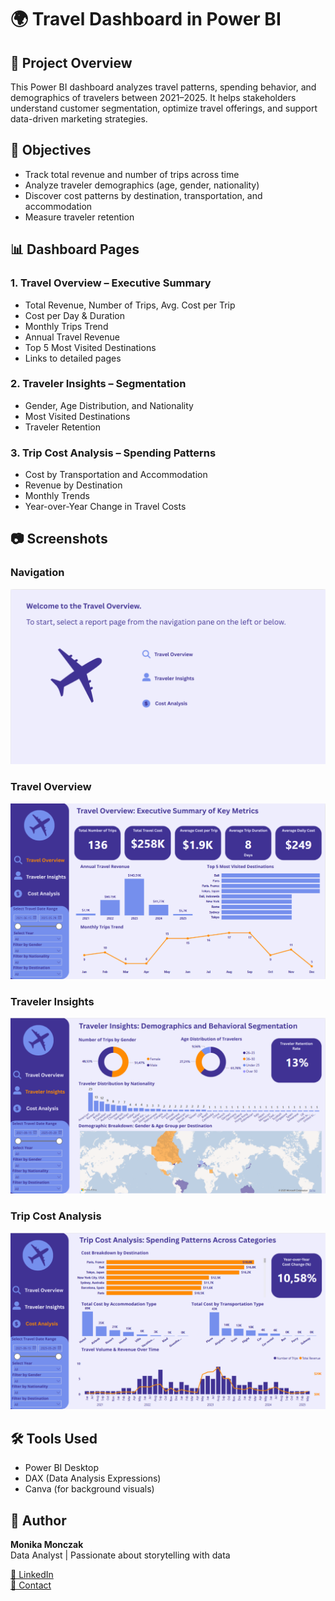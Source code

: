 # 🌍 Travel Dashboard in Power BI

## 📌 Project Overview
This Power BI dashboard analyzes travel patterns, spending behavior, and demographics of travelers between 2021–2025. It helps stakeholders understand customer segmentation, optimize travel offerings, and support data-driven marketing strategies.

## 🎯 Objectives
- Track total revenue and number of trips across time
- Analyze traveler demographics (age, gender, nationality)
- Discover cost patterns by destination, transportation, and accommodation
- Measure traveler retention

## 📊 Dashboard Pages

### 1. Travel Overview – Executive Summary
- Total Revenue, Number of Trips, Avg. Cost per Trip
- Cost per Day & Duration
- Monthly Trips Trend
- Annual Travel Revenue
- Top 5 Most Visited Destinations
- Links to detailed pages

### 2. Traveler Insights – Segmentation
- Gender, Age Distribution, and Nationality
- Most Visited Destinations
- Traveler Retention

### 3. Trip Cost Analysis – Spending Patterns
- Cost by Transportation and Accommodation
- Revenue by Destination
- Monthly Trends
- Year-over-Year Change in Travel Costs

## 📷 Screenshots

### Navigation
![Title](https://github.com/monikamonczak/Travel-Dashboard-PowerBI/blob/main/page0-title.png)

### Travel Overview
![Travel Overview](https://github.com/monikamonczak/Travel-Dashboard-PowerBI/blob/main/Page_1_travel_overview.png)

### Traveler Insights
![Traveler Insights](https://github.com/monikamonczak/Travel-Dashboard-PowerBI/blob/main/Page_2_traveler_insights.png)

### Trip Cost Analysis
![Trip Cost Analysis](https://github.com/monikamonczak/Travel-Dashboard-PowerBI/blob/main/page_3_trip_cost_analysis.png)

## 🛠 Tools Used
- Power BI Desktop
- DAX (Data Analysis Expressions)
- Canva (for background visuals)

## 👤 Author
**Monika Monczak**  
Data Analyst | Passionate about storytelling with data

[🔗 LinkedIn](https://www.linkedin.com/in/monika-monczak-76481315b/)  
[📧 Contact](mailto:monikab.monczak@gmail.com)

